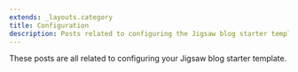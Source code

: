 ```yaml
---
extends: _layouts.category
title: Configuration
description: Posts related to configuring the Jigsaw blog starter template
---
```


These posts are all related to configuring your Jigsaw blog starter template.
